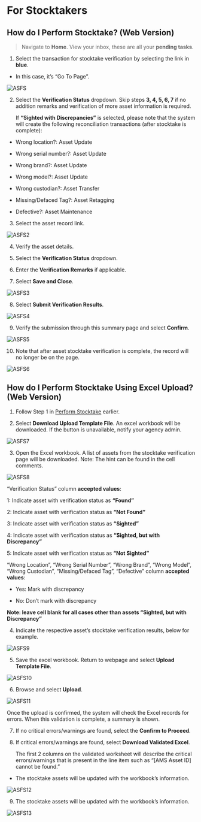 # For Stocktakers

## How do I Perform Stocktake? (Web Version)

> Navigate to **Home**. View your inbox, these are all your **pending tasks**.

1. Select the transaction for stocktake verification by selecting the link in **blue**.

- In this case, it’s “Go To Page”.

![](images/ASFS.png "ASFS")

2. Select the **Verification Status** dropdown.
Skip steps **3, 4, 5, 6, 7** if no addition remarks and verification of more asset information is required.

    If **“Sighted with Discrepancies”** is selected, please note that the system will create the following reconciliation transactions (after stocktake is complete):

- Wrong location?: Asset Update

- Wrong serial number?: Asset Update

- Wrong brand?: Asset Update

- Wrong model?: Asset Update

- Wrong custodian?: Asset Transfer

- Missing/Defaced Tag?: Asset Retagging

- Defective?: Asset Maintenance

3. Select the asset record link.

![](images/ASFS2.png "ASFS2")

4. Verify the asset details.

5. Select the **Verification Status** dropdown.

6. Enter the **Verification Remarks** if applicable.

7. Select **Save and Close**.

![](images/ASFS3.png "ASFS3")

8. Select **Submit Verification Results**.

![](images/ASFS4.png "ASFS4")

9. Verify the submission through this summary page and select **Confirm**.

![](images/ASFS5.png "ASFS5")

10. Note that after asset stocktake verification is complete, the record will no longer be on the page.

![](images/ASFS6.png "ASFS6")


## How do I Perform Stocktake Using Excel Upload? (Web Version)

1. Follow Step 1 in [Perform Stocktake](#) earlier.

2. Select **Download Upload Template File**. 
An excel workbook will be downloaded.
If the button is unavailable, notify your agency admin.

![](images/ASFS7.png "ASFS7")

3. Open the Excel workbook. 
A list of assets from the stocktake verification page will be downloaded. 
Note: The hint can be found in the cell comments.

![](images/ASFS8.png "ASFS8")

“Verification Status” column **accepted values**:

1: Indicate asset with verification status as **“Found”**

2: Indicate asset with verification status as **“Not Found”**

3: Indicate asset with verification status as **“Sighted”**

4: Indicate asset with verification status as **“Sighted, but with Discrepancy”**

5: Indicate asset with verification status as **“Not Sighted”**


“Wrong Location”, “Wrong Serial Number”, “Wrong Brand”, “Wrong Model”, “Wrong Custodian”, “Missing/Defaced Tag”, “Defective” column **accepted values**:

- Yes: Mark with discrepancy

- No: Don’t mark with discrepancy

**Note: leave cell blank for all cases other than assets “Sighted, but with Discrepancy”**

4. Indicate the respective asset’s stocktake verification results, below for example.

![](images/ASFS9.png "ASFS9")

5. Save the excel workbook. Return to webpage and select **Upload Template File**.

![](images/ASFS10.png "ASFS10")

6. Browse and select **Upload**.

![](images/ASFS11.png "ASFS11")

Once the upload is confirmed, the system will check the Excel records for errors. 
When this validation is complete, a summary is shown.

7. If no critical errors/warnings are found, select the **Confirm to Proceed**.

8. If critical errors/warnings are found, select **Download Validated Excel**.

    The first 2 columns on the validated worksheet will describe the critical errors/warnings that is present in the line item such as “[AMS Asset ID] cannot be found.”

- The stocktake assets will be updated with the workbook’s information.

![](images/ASFS12.png "ASFS12")

9. The stocktake assets will be updated with the workbook’s information.

![](images/ASFS13.png "ASFS13")